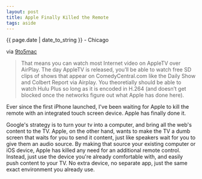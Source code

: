 ```yaml
---
layout: post
title: Apple Finally Killed the Remote
tags: aside
---
```


<p class="meta">{{ page.date | date_to_string }} - Chicago</p>

via [9to5mac](http://www.9to5mac.com/27015/airplay-is-apples-go-to-market-internet-tv-strategy)

> That means you can watch most Internet video on AppleTV over AirPlay.  The day AppleTV is released, you&rsquo;ll be able to watch free SD clips of shows that appear on ComedyCentral.com like the Daily Show and Colbert Report via Airplay.  You theoretially should be able to watch Hulu Plus so long as it is encoded in H.264 (and doesn&rsquo;t get blocked once the networks figure out what Apple has done here).

Ever since the first iPhone launched, I've been waiting for Apple to kill the remote with an integrated touch screen device. Apple has finally done it. 

Google's strategy is to turn your tv into a computer, and bring all the web's content to the TV. Apple, on the other hand, wants to make the TV a dumb screen that waits for you to send it content, just like speakers wait for you to give them an audio source. By making that source your existing computer or iOS device, Apple has killed any need for an additional remote control. Instead, just use the device you're already comfortable with, and easily push content to your TV. No extra device, no separate app, just the same exact environment you already use. 

